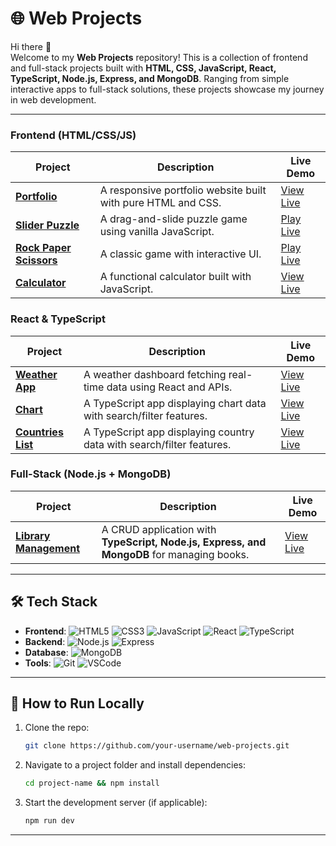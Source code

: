 # 🌐 Web Projects  

Hi there 👋  
Welcome to my **Web Projects** repository! This is a collection of frontend and full-stack projects built with **HTML, CSS, JavaScript, React, TypeScript, Node.js, Express, and MongoDB**. Ranging from simple interactive apps to full-stack solutions, these projects showcase my journey in web development.  

---

### **Frontend (HTML/CSS/JS)**
| Project | Description | Live Demo |
|---------|-------------|-----------|
| **[Portfolio](https://github.com/your-username/web-projects/tree/main/portfolio)** | A responsive portfolio website built with pure HTML and CSS. | [View Live](https://your-username.github.io/portfolio) |
| **[Slider Puzzle](https://github.com/web-projects-cp/slider_puzzle)** | A drag-and-slide puzzle game using vanilla JavaScript. | [Play Live](https://cpoonkodi-sliderpuzzle.netlify.app/) |
| **[Rock Paper Scissors](https://github.com/web-projects-cp/rock_paper_scissors)** | A classic game with interactive UI. | [Play Live](https://web-projects-cp.github.io/rock_paper_scissors/) |
| **[Calculator](https://github.com/web-projects-cp/calculator)** | A functional calculator built with JavaScript. | [View Live](https://web-projects-cp.github.io/calculator/) |

### **React & TypeScript**
| Project | Description | Live Demo |
|---------|-------------|-----------|
| **[Weather App](https://github.com/your-username/web-projects/tree/main/weather-app)** | A weather dashboard fetching real-time data using React and APIs. | [View Live](https://your-weather-app.vercel.app) |
| **[Chart](https://github.com/your-username/web-projects/tree/main/countries-list)** | A TypeScript app displaying chart data with search/filter features. | [View Live](https://your-countries-list.vercel.app) |
| **[Countries List](https://github.com/your-username/web-projects/tree/main/countries-list)** | A TypeScript app displaying country data with search/filter features. | [View Live](https://your-countries-list.vercel.app) |

### **Full-Stack (Node.js + MongoDB)**
| Project | Description | Live Demo |
|---------|-------------|-----------|
| **[Library Management](https://github.com/your-username/web-projects/tree/main/library-management)** | A CRUD application with **TypeScript, Node.js, Express, and MongoDB** for managing books. | [View Live](https://your-library-app.herokuapp.com) |

---

## 🛠️ **Tech Stack**  
- **Frontend**: ![HTML5](https://img.shields.io/badge/-HTML5-E34F26?logo=html5&logoColor=white) ![CSS3](https://img.shields.io/badge/-CSS3-1572B6?logo=css3&logoColor=white) ![JavaScript](https://img.shields.io/badge/-JavaScript-F7DF1E?logo=javascript&logoColor=black) ![React](https://img.shields.io/badge/-React-61DAFB?logo=react&logoColor=black) ![TypeScript](https://img.shields.io/badge/-TypeScript-3178C6?logo=typescript&logoColor=white)  
- **Backend**: ![Node.js](https://img.shields.io/badge/-Node.js-339933?logo=node.js&logoColor=white) ![Express](https://img.shields.io/badge/-Express-000000?logo=express&logoColor=white)  
- **Database**: ![MongoDB](https://img.shields.io/badge/-MongoDB-47A248?logo=mongodb&logoColor=white)  
- **Tools**: ![Git](https://img.shields.io/badge/-Git-F05032?logo=git&logoColor=white) ![VSCode](https://img.shields.io/badge/-VS_Code-007ACC?logo=visual-studio-code&logoColor=white) 

---

## 📌 **How to Run Locally**  
1. Clone the repo:  
   ```bash
   git clone https://github.com/your-username/web-projects.git
   ```  
2. Navigate to a project folder and install dependencies:  
   ```bash
   cd project-name && npm install
   ```  
3. Start the development server (if applicable):  
   ```bash
   npm run dev
   ```  

---

